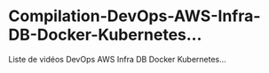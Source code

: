 # Compilation-DevOps-AWS-Infra-DB-Docker-Kubernetes...
Liste de vidéos DevOps AWS Infra DB Docker Kubernetes...
